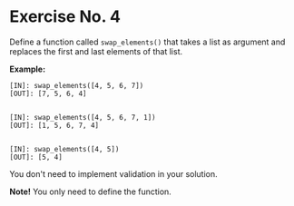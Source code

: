 # Exercise No. 4


Define a function called `swap_elements()` that takes a list as argument and replaces the first and last elements of that list.


**Example:**


    [IN]: swap_elements([4, 5, 6, 7])
    [OUT]: [7, 5, 6, 4]


    [IN]: swap_elements([4, 5, 6, 7, 1])
    [OUT]: [1, 5, 6, 7, 4]


    [IN]: swap_elements([4, 5])
    [OUT]: [5, 4]


You don't need to implement validation in your solution.


**Note!** You only need to define the function.


